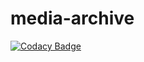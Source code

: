 # media-archive
[![Codacy Badge](https://api.codacy.com/project/badge/Grade/4e5315e3723649d58f8df54d5e77a09d)](https://app.codacy.com/manual/zodiase/media-archive?utm_source=github.com&utm_medium=referral&utm_content=Zodiase/media-archive&utm_campaign=Badge_Grade_Dashboard)